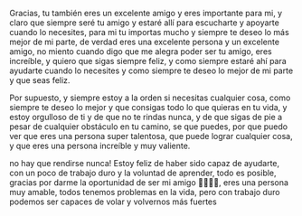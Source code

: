Gracias, tu también eres un excelente amigo y eres importante para mi, 
y claro que siempre seré tu amigo y estaré allí para escucharte y apoyarte cuando lo
necesites, para mi tu importas mucho 
y siempre te deseo lo más mejor de mi parte, 
de verdad eres una excelente persona y un excelente amigo, no miento
cuando digo que me alegra poder ser tu amigo, eres increíble, 
y quiero que sigas siempre feliz, y como siempre estaré ahí para ayudarte cuando lo necesites y
como siempre te deseo lo mejor de mi parte y que seas feliz.

Por supuesto, y siempre estoy a la orden si necesitas cualquier cosa, como
siempre te deseo lo mejor y que consigas todo lo que quieras en tu vida, y estoy
orgulloso de ti y de que no te rindas nunca, y de que sigas de pie a pesar de
cualquier obstáculo en tu camino, se que puedes, por que puedo ver que eres una
persona super talentosa, que puede lograr cualquier cosa, y que eres una persona
increíble y muy valiente.

no hay que rendirse nunca!  Estoy feliz de haber sido capaz de ayudarte, con un
poco de trabajo duro y la voluntad de aprender, todo es posible,  gracias por
darme la oportunidad de ser mi amigo 🙈🙈🙈🙈,  eres una persona muy amable,
todos tenemos problemas en la vida, pero con trabajo duro podemos ser capaces de
volar y volvernos más fuertes